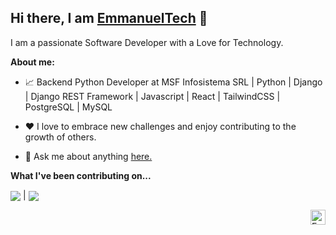 ## Hi there, I am [EmmanuelTech](https://www.esportfolio.dev/) 👋

I am a passionate Software Developer with a Love for Technology.

**About me:**

- 📈 Backend Python Developer at MSF Infosistema SRL | Python | Django | Django REST Framework | Javascript | React | TailwindCSS | PostgreSQL | MySQL

- ❤️ I love to embrace new challenges and enjoy contributing to the growth of others.

- 💬 Ask me about anything [here.](https://github.com/EmmanuelTechRD/EmmanuelTechRD/issues)


**What I've been contributing on...**

<a href="https://github.com/anuraghazra/github-readme-stats"><img align="center" src="https://github-readme-stats.vercel.app/api/top-langs/?username=EmmanuelTechRD"/></a> | <a href="https://github.com/anuraghazra/github-readme-stats"><img align="center" src="https://github-readme-stats.vercel.app/api?username=EmmanuelTechRD"/></a>

<a href="https://www.linkedin.com/in/emmanuelnsotop/">
  <img align="right" alt="Emmanuel Soto | LinkedIn" width="24px" src="https://github.com/EmmanuelTechRD/EmmanuelTechRD/assets/67123788/19dfa7db-53ce-4b7b-b0e1-d68e36ceaf63" />
</a>
